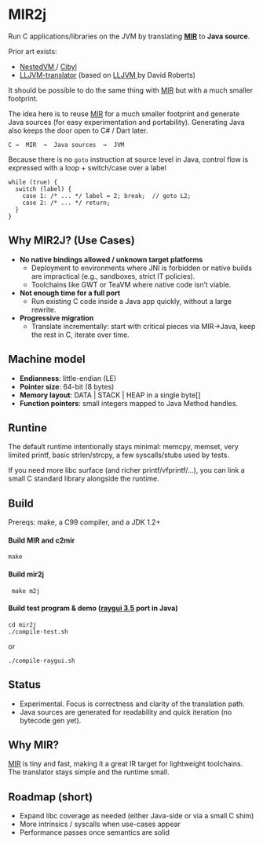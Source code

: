 # MIR2j

Run C applications/libraries on the JVM by translating __[MIR](https://github.com/vnmakarov/mir)__ to __Java source__.

Prior art exists:
- [NestedVM ](http://nestedvm.ibex.org/) / [Cibyl](https://github.com/SimonKagstrom/cibyl)
- [LLJVM-translator](https://github.com/maropu/lljvm-translator) (based on [LLJVM ](https://github.com/davidar/lljvm) by David Roberts)

It should be possible to do the same thing with [MIR](https://github.com/vnmakarov/mir) but with a much smaller footprint.

The idea here is to reuse [MIR](https://github.com/vnmakarov/mir) for a much smaller footprint and generate Java sources (for easy experimentation and portability). Generating Java also keeps the door open to C# / Dart later.

```
C →  MIR  →  Java sources  →  JVM
```

Because there is no ```goto``` instruction at source level in Java, control flow is expressed with a loop + switch/case over a label

```
while (true) {
  switch (label) {
    case 1: /* ... */ label = 2; break;  // goto L2;
    case 2: /* ... */ return;
  }
}
```

## Why MIR2J? (Use Cases)

- **No native bindings allowed / unknown target platforms**
  - Deployment to environments where JNI is forbidden or native builds are impractical (e.g., sandboxes, strict IT policies).
  - Toolchains like GWT or TeaVM where native code isn’t viable.
- **Not enough time for a full port**
  - Run existing C code inside a Java app quickly, without a large rewrite.
- **Progressive migration**
  - Translate incrementally: start with critical pieces via MIR→Java, keep the rest in C, iterate over time.

## Machine model
- **Endianness**: little-endian (LE)
- **Pointer size**: 64-bit (8 bytes)
- **Memory layout**: DATA | STACK | HEAP in a single byte[]
- **Function pointers**: small integers mapped to Java Method handles.

## Runtine

The default runtime intentionally stays minimal: memcpy, memset, very limited printf, basic strlen/strcpy, a few syscalls/stubs used by tests.

If you need more libc surface (and richer printf/vfprintf/…), you can link a small C standard library alongside the runtime.

## Build

Prereqs: make, a C99 compiler, and a JDK 1.2+

#### Build MIR and c2mir

``` make ```

#### Build mir2j

``` make m2j```

#### Build test program & demo ([raygui 3.5](https://github.com/raysan5/raygui) port in Java)  

```
cd mir2j
./compile-test.sh
```

or 

```
./compile-raygui.sh
```

## Status
- Experimental. Focus is correctness and clarity of the translation path.
- Java sources are generated for readability and quick iteration (no bytecode gen yet).

## Why MIR?
[MIR](https://github.com/vnmakarov/mir) is tiny and fast, making it a great IR target for lightweight toolchains. The translator stays simple and the runtime small.

## Roadmap (short)
- Expand libc coverage as needed (either Java-side or via a small C shim)
- More intrinsics / syscalls when use-cases appear
- Performance passes once semantics are solid


